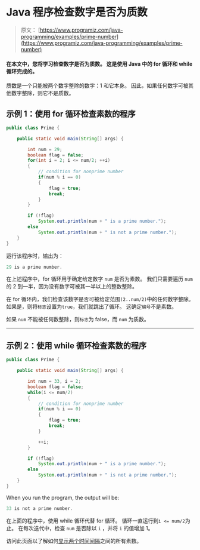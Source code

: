 # Java 程序检查数字是否为质数

> 原文： [https://www.programiz.com/java-programming/examples/prime-number](https://www.programiz.com/java-programming/examples/prime-number)

#### 在本文中，您将学习检查数字是否为质数。 这是使用 Java 中的 for 循环和 while 循环完成的。

质数是一个只能被两个数字整除的数字：1 和它本身。 因此，如果任何数字可被其他数字整除，则它不是质数。

## 示例 1：使用 for 循环检查素数的程序

```java
public class Prime {

    public static void main(String[] args) {

        int num = 29;
        boolean flag = false;
        for(int i = 2; i <= num/2; ++i)
        {
            // condition for nonprime number
            if(num % i == 0)
            {
                flag = true;
                break;
            }
        }

        if (!flag)
            System.out.println(num + " is a prime number.");
        else
            System.out.println(num + " is not a prime number.");
    }
}
```

运行该程序时，输出为：

```java
29 is a prime number.
```

在上述程序中，for 循环用于确定给定数字 `num` 是否为素数。 我们只需要遍历 `num` 的 2 到一半，因为没有数字可被其一半以上的整数整除。

在 for 循环内，我们检查该数字是否可被给定范围`(2..num/2)`中的任何数字整除。 如果是，则将`标志`设置为`true`，我们就跳出了循环。 这确定`编号`不是素数。

如果 `num` 不能被任何数整除，则`标志`为 false，而 `num` 为质数。

* * *

## 示例 2：使用 while 循环检查素数的程序

```java
public class Prime {

    public static void main(String[] args) {

        int num = 33, i = 2;
        boolean flag = false;
        while(i <= num/2)
        {
            // condition for nonprime number
            if(num % i == 0)
            {
                flag = true;
                break;
            }

            ++i;
        }

        if (!flag)
            System.out.println(num + " is a prime number.");
        else
            System.out.println(num + " is not a prime number.");
    }
}
```

When you run the program, the output will be:

```java
33 is not a prime number.
```

在上面的程序中，使用 while 循环代替 for 循环。 循环一直运行到`i <= num/2`为止。 在每次迭代中，检查 `num` 是否除以 `i` ，并将 `i` 的值增加 1。

访问此页面以了解如何[显示两个时间间隔](/java-programming/examples/prime-number-interval "Display all prime numbers between two intervals ")之间的所有素数。